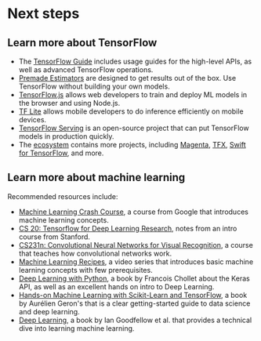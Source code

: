 # Next steps

## Learn more about TensorFlow

* The [TensorFlow Guide](../guide) includes usage guides for the high-level APIs, as well as advanced TensorFlow operations.
* [Premade Estimators](../guide/premade_estimators) are designed to get results out of the box. Use TensorFlow without building your own models.
* [TensorFlow.js](https://js.tensorflow.org/) allows web developers to train and deploy ML models in the browser and using Node.js.
* [TF Lite](../lite) allows mobile developers to do inference efficiently on mobile devices.
* [TensorFlow Serving](../serving) is an open-source project that can put TensorFlow models in production quickly.
* The [ecosystem](../ecosystem) contains more projects, including [Magenta](https://magenta.tensorflow.org/), [TFX](../tfx), [Swift for TensorFlow](https://github.com/tensorflow/swift), and more.

## Learn more about machine learning

Recommended resources include:

* [Machine Learning Crash Course](https://developers.google.com/machine-learning/crash-course/), a course from Google that introduces machine learning concepts.
* [CS 20: Tensorflow for Deep Learning Research](http://web.stanford.edu/class/cs20si/), notes from an intro course from Stanford.
* [CS231n: Convolutional Neural Networks for Visual Recognition](http://cs231n.stanford.edu/), a course that teaches how convolutional networks work.
* [Machine Learning Recipes](https://www.youtube.com/watch?v=cKxRvEZd3Mw&list=PLOU2XLYxmsIIuiBfYad6rFYQU_jL2ryal), a video series that introduces basic machine learning concepts with few prerequisites.
* [Deep Learning with Python](https://www.manning.com/books/deep-learning-with-python), a book by Francois Chollet about the Keras API, as well as an excellent hands on intro to Deep Learning.
* [Hands-on Machine Learning with Scikit-Learn and TensorFlow](https://github.com/ageron/handson-ml), a book by Aurélien Geron's that is a clear getting-started guide to data science and deep learning.
* [Deep Learning](https://www.deeplearningbook.org/), a book by Ian Goodfellow et al. that provides a technical dive into learning machine learning.

